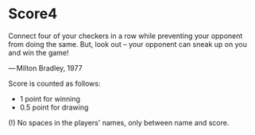 # Score4

Connect four of your checkers in a row while preventing your opponent from doing the same. But, look out – your opponent can sneak up on you and win the game!

— Milton Bradley, 1977

Score is counted as follows:
- 1 point for winning 
- 0.5 point for drawing 

(!) No spaces in the players' names, only between name and score.
